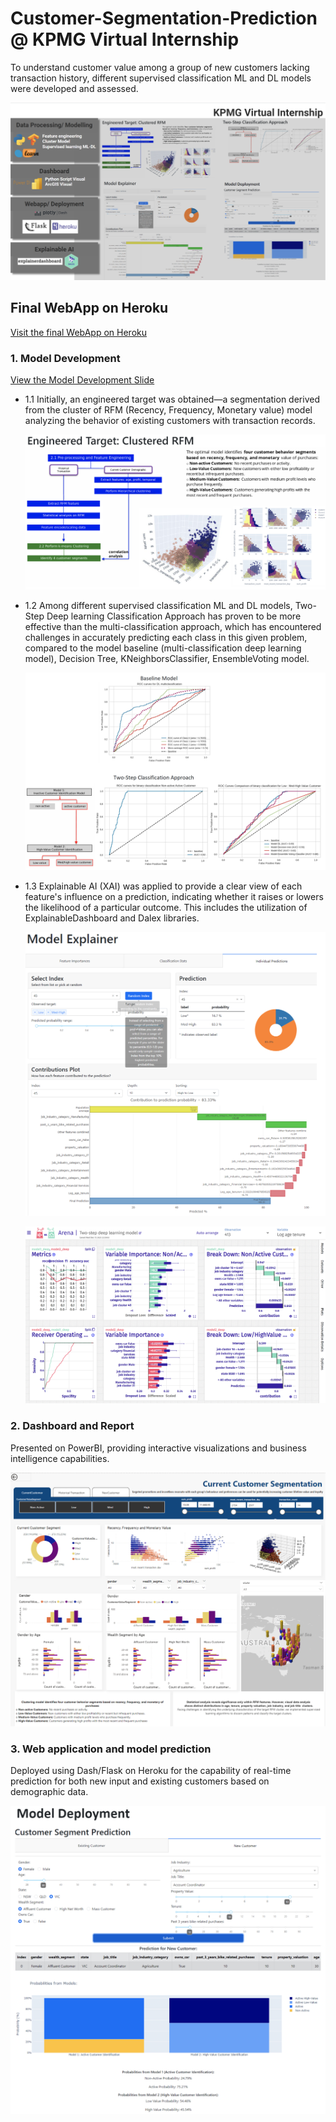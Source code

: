 # Customer-Segmentation-Prediction @ KPMG Virtual Internship

To understand customer value among a group of new customers lacking transaction history, different supervised classification ML and DL models were developed and assessed.

![KPMG](https://raw.githubusercontent.com/Primary43/kpmg-s-virtual-internship/main/asset/kpmg.png)

## Final WebApp on Heroku
[Visit the final WebApp on Heroku](https://app-db1-5d66c8de929e.herokuapp.com/)

### 1. Model Development
[View the Model Development Slide](https://github.com/Primary43/kpmg-s-virtual-internship/blob/main/ModelDevelopment/Module_2_kpmg_slide.pdf)

- 1.1 Initially, an engineered target was obtained—a segmentation derived from the cluster of RFM (Recency, Frequency, Monetary value) model analyzing the behavior of existing customers with transaction records.
  
  ![RFM Cluster](https://raw.githubusercontent.com/Primary43/kpmg-s-virtual-internship/main/asset/cluster.png)

- 1.2 Among different supervised classification ML and DL models, Two-Step Deep learning Classification Approach has proven to be more effective than the multi-classification approach, which has encountered challenges in accurately predicting each class in this given problem, compared to the model baseline (multi-classification deep learning model), Decision Tree, KNeighborsClassifier, EnsembleVoting model.

  ![Two-Step Classification](https://raw.githubusercontent.com/Primary43/kpmg-s-virtual-internship/main/asset/two-step.png)

- 1.3 Explainable AI (XAI) was applied to provide a clear view of each feature's influence on a prediction, indicating whether it raises or lowers the likelihood of a particular outcome. This includes the utilization of ExplainableDashboard and Dalex libraries.

  ![XAI Explainer](https://raw.githubusercontent.com/Primary43/kpmg-s-virtual-internship/main/asset/explainer.png)
  
  ![XAI Arena](https://raw.githubusercontent.com/Primary43/kpmg-s-virtual-internship/main/asset/arena.png)

### 2. Dashboard and Report

Presented on PowerBI, providing interactive visualizations and business intelligence capabilities.

![PowerBI Dashboard](https://raw.githubusercontent.com/Primary43/kpmg-s-virtual-internship/main/asset/demo1.png)

### 3. Web application and model prediction

Deployed using Dash/Flask on Heroku for the capability of real-time prediction for both new input and existing customers based on demographic data.

![Prediction WebApp](https://raw.githubusercontent.com/Primary43/kpmg-s-virtual-internship/main/asset/prediction.png)
